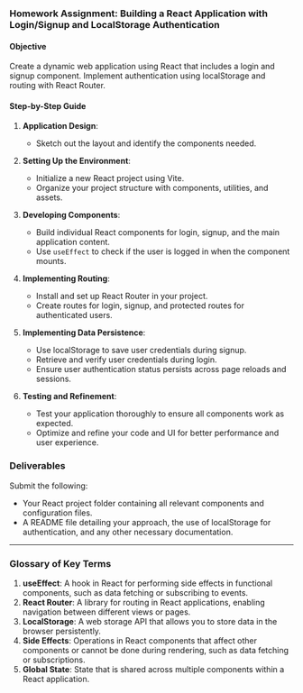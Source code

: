 ### Homework Assignment: Building a React Application with Login/Signup and LocalStorage Authentication

#### Objective
Create a dynamic web application using React that includes a login and signup component. Implement authentication using localStorage and routing with React Router.

#### Step-by-Step Guide

1. **Application Design**:
   - Sketch out the layout and identify the components needed.

2. **Setting Up the Environment**:
   - Initialize a new React project using Vite.
   - Organize your project structure with components, utilities, and assets.

3. **Developing Components**:
   - Build individual React components for login, signup, and the main application content.
   - Use `useEffect` to check if the user is logged in when the component mounts.

4. **Implementing Routing**:
   - Install and set up React Router in your project.
   - Create routes for login, signup, and protected routes for authenticated users.

5. **Implementing Data Persistence**:
   - Use localStorage to save user credentials during signup.
   - Retrieve and verify user credentials during login.
   - Ensure user authentication status persists across page reloads and sessions.

6. **Testing and Refinement**:
   - Test your application thoroughly to ensure all components work as expected.
   - Optimize and refine your code and UI for better performance and user experience.

### Deliverables
Submit the following:
- Your React project folder containing all relevant components and configuration files.
- A README file detailing your approach, the use of localStorage for authentication, and any other necessary documentation.

---

### Glossary of Key Terms
1. **useEffect**: A hook in React for performing side effects in functional components, such as data fetching or subscribing to events.
2. **React Router**: A library for routing in React applications, enabling navigation between different views or pages.
3. **LocalStorage**: A web storage API that allows you to store data in the browser persistently.
4. **Side Effects**: Operations in React components that affect other components or cannot be done during rendering, such as data fetching or subscriptions.
5. **Global State**: State that is shared across multiple components within a React application.